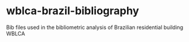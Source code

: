 # wblca-brazil-bibliography
Bib files used in the bibliometric analysis of Brazilian residential building WBLCA
